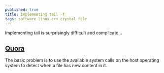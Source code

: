 ```yaml
---
published: true
title: Implementing tail -f
tags: software linux c++ crystal file
---
```

Implementing tail is surprisingly difficult and complicate...

## [Quora](https://www.quora.com/How-is-the-Unix-tail-f-option-implemented-How-is-this-implemented-in-C)

The basic problem is to use the available system calls on the host operating system to detect when a file has new content in it.


